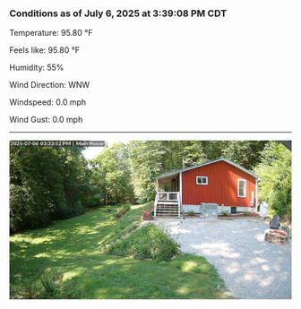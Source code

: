 ### Conditions as of July 6, 2025 at 3:39:08 PM CDT 

Temperature: 95.80 &deg;F

Feels like: 95.80 &deg;F

Humidity: 55%

Wind Direction: WNW

Windspeed: 0.0 mph

Wind Gust: 0.0 mph

---

<img src="./images/latest.jpeg"/>

